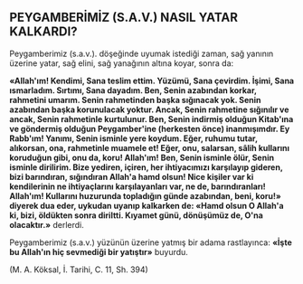## PEYGAMBERİMİZ (S.A.V.) NASIL YATAR KALKARDI?

Peygamberimiz (s.a.v.). döşeğinde uyumak istediği zaman, sağ yanının üzerine yatar, sağ elini, sağ yanağının altına koyar, sonra da:

**«Allah'ım! Kendimi, Sana teslim ettim. Yü­zümü, Sana çevirdim. İşimi, Sana ısmarladım. Sırtımı, Sana dayadım. Ben, Senin azabından korkar, rahmetini umarım. Senin rahmetinden başka sığınacak yok. Senin azabından başka korunulacak yoktur. Ancak, Senin rahmetine sığınılır ve ancak, Senin rahmetinle kurtulunur. Ben, Senin indirmiş olduğun Kitab'ına ve gön­dermiş olduğun Peygamber'ine (herkesten önce) inanmışımdır. Ey Rabb'ım! Yanımı, Senin is­minle yere koydum. Eğer, ruhumu tutar, alıkorsan, ona, rahmetinle muamele et! Eğer, onu, sa­larsan, sâlih kullarını koruduğun gibi, onu da, koru! Allah'ım! Ben, Senin isminle ölür, Senin isminle dirilirim. Bize yediren, içiren, her ihtiyacımızı karşılayıp gideren, bizi barındıran, sı­ğındıran Allah'a hamd olsun! Nice kişiler var ki kendilerinin ne ihtiyaçlarını karşılayanları var, ne de, barındıranları! Allah'ım! Kullarını huzurunda topladığın günde azabından, beni, koru!» diyerek dua eder, uykudan uyanıp kal­karken de: «Hamd olsun O Allah'a ki, bizi, öl­dükten sonra diriltti. Kıyamet günü, dönüşü­müz de, O'na olacaktır.»** derlerdi.

Peygamberimiz (s.a.v.) yüzünün üzerine yat­mış bir adama rastlayınca: **«İşte bu Allah'ın hiç sevmediği bir yatıştır»** buyurdu.

(M. A. Köksal, İ. Tarihi, C. 11, Sh. 394)
